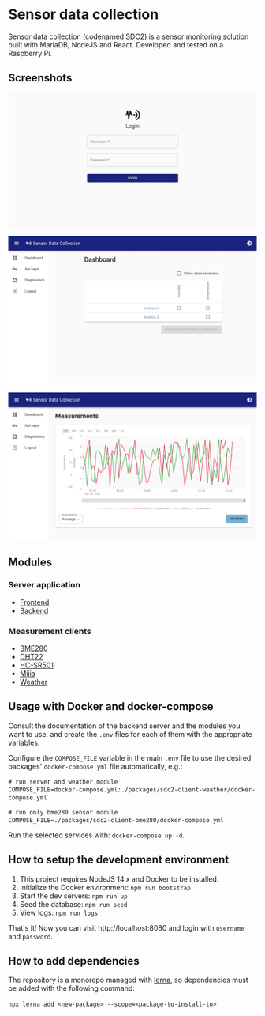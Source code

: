 # Sensor data collection

Sensor data collection (codenamed SDC2) is a sensor monitoring solution built with MariaDB, NodeJS and React.
Developed and tested on a Raspberry Pi.

## Screenshots

![](./screenshots/login.png)

![](./screenshots/dashboard.png)

![](./screenshots/chart.png)

## Modules

### Server application

- [Frontend](./packages/sdc2-frontend)
- [Backend](./packages/sdc2-server)

### Measurement clients

- [BME280](./packages/sdc2-client-bme280)
- [DHT22](./packages/sdc2-client-dht22)
- [HC-SR501](./packages/sdc2-client-hcsr501)
- [Mijia](./packages/sdc2-client-mijia)
- [Weather](./packages/sdc2-client-weather)

## Usage with Docker and docker-compose

Consult the documentation of the backend server and the modules you want to use, and create the `.env` files for each of
them with the appropriate variables.

Configure the `COMPOSE_FILE` variable in the main `.env` file to use the desired packages' `docker-compose.yml` file
automatically, e.g.:

```dotenv
# run server and weather module
COMPOSE_FILE=docker-compose.yml:./packages/sdc2-client-weather/docker-compose.yml
```

```dotenv
# run only bme280 sensor module
COMPOSE_FILE=./packages/sdc2-client-bme280/docker-compose.yml
```

Run the selected services with: `docker-compose up -d`.

## How to setup the development environment

1. This project requires NodeJS 14.x and Docker to be installed.
2. Initialize the Docker environment: `npm run bootstrap`
3. Start the dev servers: `npm run up`
4. Seed the database: `npm run seed`
5. View logs: `npm run logs`

That's it! Now you can visit http://localhost:8080 and login with `username` and `password`.

## How to add dependencies

The repository is a monorepo managed with [lerna](https://lerna.js.org/), so dependencies must be added with the
following command:

`npx lerna add <new-package> --scope=<package-to-install-to>`
